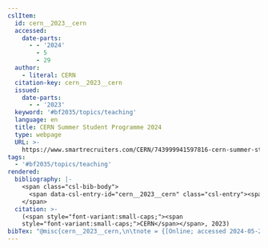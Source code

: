 ```yaml
---
cslItem:
  id: cern__2023__cern
  accessed:
    date-parts:
      - - '2024'
        - 5
        - 29
  author:
    - literal: CERN
  citation-key: cern__2023__cern
  issued:
    date-parts:
      - - '2023'
  keyword: '#bf2035/topics/teaching'
  language: en
  title: CERN Summer Student Programme 2024
  type: webpage
  URL: >-
    https://www.smartrecruiters.com/CERN/743999941597816-cern-summer-student-programme-2024-member-and-non-member-state-
tags:
  - '#bf2035/topics/teaching'
rendered:
  bibliography: |-
    <span class="csl-bib-body">
      <span data-csl-entry-id="cern__2023__cern" class="csl-entry"><span class='author-bib'>CERN</span>. <span class='date-bib'>(2023)</span>. <span class='title'><b><i>CERN Summer Student Programme 2024</i></b></span>. <span class='URL'><a href='https://www.smartrecruiters.com/CERN/743999941597816-cern-summer-student-programme-2024-member-and-non-member-state-'>LINK</a></span></span>
    </span>
  citation: >-
    (<span style="font-variant:small-caps;"><span
    style="font-variant:small-caps;">CERN</span></span>, 2023)
bibTex: "@misc{cern__2023__cern,\n\tnote = {[Online; accessed 2024-05-29]},\n\tauthor = {{CERN}},\n\tyear = {2023},\n\ttitle = {CERN {Summer} {Student} {Programme} 2024},\n\turl = {https://www.smartrecruiters.com/CERN/743999941597816-cern-summer-student-programme-2024-member-and-non-member-state-},\n\thowpublished = {https://www.smartrecruiters.com/CERN/743999941597816-cern-summer-student-programme-2024-member-and-non-member-state-},\n}\n\n"
---
```

